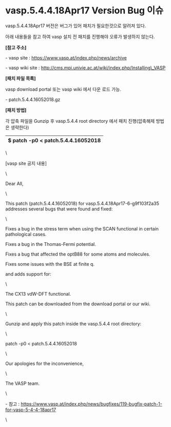 # vasp.5.4.4.18Apr17 Version Bug 이슈

vasp.5.4.4.18Apr17 버전은 버그가 있어 패치가 필요한것으로 알려져 있다.

아래 내용들을 참고 하여 vasp 설치 전 패치를 진행해야 오류가 발생하지 않는다.

&#x20;

**\[참고 주소]**

\- vasp site : https://www.vasp.at/index.php/news/archive

\- vasp wiki site : http://cms.mpi.univie.ac.at/wiki/index.php/Installing\_VASP

&#x20;

**\[패치 파일 목록]**

vasp download portal 또는 vasp wiki 에서 다운 로드 가능.

\- patch.5.4.4.16052018.gz

&#x20;

**\[패치 방법]**

각 압축 파일을 Gunzip 후 vasp.5.4.4 root directory 에서 패치 진행(압축해제 방법은 생략한다)

| $ patch -p0 < patch.5.4.4.16052018 |
| ---------------------------------- |

\


\[vasp site 공지 내용]&#x20;

\


Dear All,

\


This patch (patch.5.4.4.16052018) for vasp.5.4.4.18Apr17-6-g9f103f2a35 addresses several bugs that were found and fixed:

\


Fixes a bug in the stress term when using the SCAN functional in certain pathological cases.

Fixes a bug in the Thomas-Fermi potential.

Fixes a bug that affected the optB88 for some atoms and molecules.

Fixes some issues with the BSE at finite q.

and adds support for:

\


The CX13 vdW-DFT functional.

This patch can be downloaded from the download portal or our wiki.

\


Gunzip and apply this patch inside the vasp.5.4.4 root directory:

\


patch -p0 < patch.5.4.4.16052018

\


Our apologies for the inconvenience,

\


The VASP team.

\


\- 참고 : https://www.vasp.at/index.php/news/bugfixes/119-bugfix-patch-1-for-vasp-5-4-4-18apr17

\
